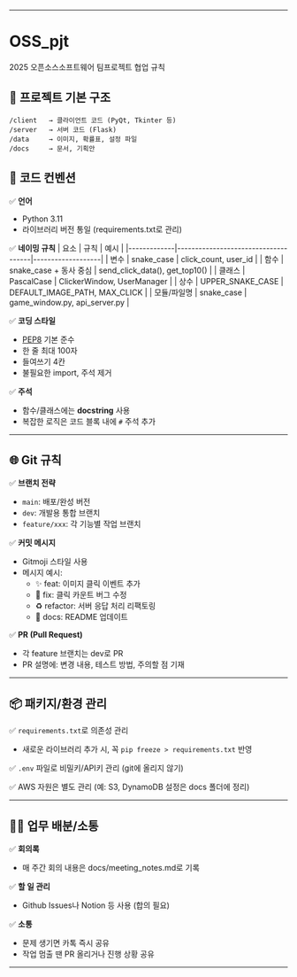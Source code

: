 


---
# OSS_pjt
2025 오픈소스소프트웨어 팀프로젝트 협업 규칙

## 📁 프로젝트 기본 구조
```
/client   → 클라이언트 코드 (PyQt, Tkinter 등)
/server   → 서버 코드 (Flask)
/data     → 이미지, 확률표, 설정 파일
/docs     → 문서, 기획안
```

## 📏 코드 컨벤션

✅ **언어**  
- Python 3.11
- 라이브러리 버전 통일 (requirements.txt로 관리)

✅ **네이밍 규칙**
| 요소         | 규칙                                  | 예시               |
|-------------|-------------------------------------|-------------------|
| 변수         | snake_case                          | click_count, user_id |
| 함수         | snake_case + 동사 중심             | send_click_data(), get_top10() |
| 클래스       | PascalCase                          | ClickerWindow, UserManager |
| 상수         | UPPER_SNAKE_CASE                   | DEFAULT_IMAGE_PATH, MAX_CLICK |
| 모듈/파일명   | snake_case                          | game_window.py, api_server.py |

✅ **코딩 스타일**
- [PEP8](https://peps.python.org/pep-0008/) 기본 준수
- 한 줄 최대 100자
- 들여쓰기 4칸
- 불필요한 import, 주석 제거

✅ **주석**
- 함수/클래스에는 **docstring** 사용
- 복잡한 로직은 코드 블록 내에 `#` 주석 추가

---

## 🌐 Git 규칙

✅ **브랜치 전략**
- `main`: 배포/완성 버전
- `dev`: 개발용 통합 브랜치
- `feature/xxx`: 각 기능별 작업 브랜치

✅ **커밋 메시지**
- Gitmoji 스타일 사용
- 메시지 예시:
  - ✨ feat: 이미지 클릭 이벤트 추가
  - 🐛 fix: 클릭 카운트 버그 수정
  - ♻️ refactor: 서버 응답 처리 리팩토링
  - 📝 docs: README 업데이트

✅ **PR (Pull Request)**
- 각 feature 브랜치는 dev로 PR
- PR 설명에: 변경 내용, 테스트 방법, 주의할 점 기재

---

## 📦 패키지/환경 관리

✅ `requirements.txt`로 의존성 관리  
- 새로운 라이브러리 추가 시, 꼭 `pip freeze > requirements.txt` 반영

✅ `.env` 파일로 비밀키/API키 관리 (git에 올리지 않기)

✅ AWS 자원은 별도 관리 (예: S3, DynamoDB 설정은 docs 폴더에 정리)

---

## 🏃‍♀️ 업무 배분/소통

✅ **회의록**  
- 매 주간 회의 내용은 docs/meeting_notes.md로 기록

✅ **할 일 관리**
- Github Issues나 Notion 등 사용 (합의 필요)

✅ **소통**
- 문제 생기면 카톡 즉시 공유
- 작업 멈출 땐 PR 올리거나 진행 상황 공유

---
